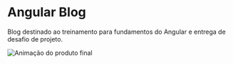 # Angular Blog

Blog destinado ao treinamento para fundamentos do Angular e entrega de desafio de projeto.

<img src="/assets/readme/readme.gif" alt="Animação do produto final"/>
